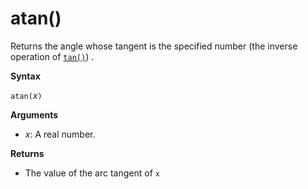 # atan()

Returns the angle whose tangent is the specified number (the inverse operation of [`tan()`](query_language_tanfunction.md)) .

**Syntax**

`atan(`*x*`)`

**Arguments**

* *x*: A real number.

**Returns**

* The value of the arc tangent of `x`
